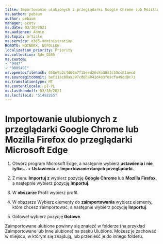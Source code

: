 ```yaml
---
title: Importowanie ulubionych z przeglądarki Google Chrome lub Mozilla Firefox do przeglądarki Microsoft Edge
ms.author: pebaum
author: pebaum
manager: scotv
ms.date: 03/30/2021
ms.audience: Admin
ms.topic: article
ms.service: o365-administration
ROBOTS: NOINDEX, NOFOLLOW
localization_priority: Priority
ms.collection: Adm_O365
ms.custom:
- "9447"
- "9005491"
ms.openlocfilehash: 056e9b2c4d60a7f15eed26c8a38d3c50cc81aecd
ms.sourcegitcommit: bef118c00aa397cd6d8941d403fe9cfa49dd8c73
ms.translationtype: MT
ms.contentlocale: pl-PL
ms.lasthandoff: 03/30/2021
ms.locfileid: "51492265"
---
```

# <a name="import-favorites-from-google-chrome-or-mozilla-firefox-to-microsoft-edge"></a>Importowanie ulubionych z przeglądarki Google Chrome lub Mozilla Firefox do przeglądarki Microsoft Edge

1. Otwórz program Microsoft Edge, a następnie wybierz **ustawienia i nie tylko...**  >  **Ustawienia**  >  **Importowanie danych przeglądarki.**

1. Z menu **Importuj z** wybierz pozycję **Google Chrome** lub **Mozilla Firefox**, a następnie wybierz pozycję **Importuj**.

1. W **obszarze** Profil wybierz profil.

1. W obszarze Wybierz elementy do **zaimportowania** wybierz elementy, które chcesz zaimportować, a następnie wybierz pozycję **Importuj**.

1. Gotowe!  wybierz pozycję **Gotowe**.

Zaimportowane ulubione powinny się znaleźć w folderze (na przykład Zaimportowane lub Inne ulubione) na pasku Ulubione. Możesz je zachować w miejscu, w którym się znajdują, lub przenieść je do innego folderu.
